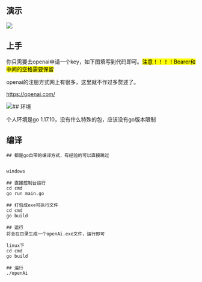 ##

## 演示

![](https://s3.bmp.ovh/imgs/2023/02/10/350bdf7a09527510.png)

## 上手

你只需要去openai申请一个key，如下图填写到代码即可。<mark>注意！！！！Bearer和中间的空格需要保留</mark>

openai的注册方式网上有很多，这里就不作过多赘述了。

https://openai.com/

![](file://C:\Users\Administrator\AppData\Roaming\marktext\images\2023-02-10-10-55-30-image.png?msec=1675997730977)## 环境

个人环境是go 1.17.10，没有什么特殊的包，应该没有go版本限制

##

## 编译

```
## 都是go自带的编译方式，有经验的可以直接跳过


windows

## 直接控制台运行
cd cmd
go run main.go

## 打包成exe可执行文件
cd cmd
go build

## 运行
将会在目录生成一个openAi.exe文件，运行即可

linux下
cd cmd
go build

## 运行
./openAi
```